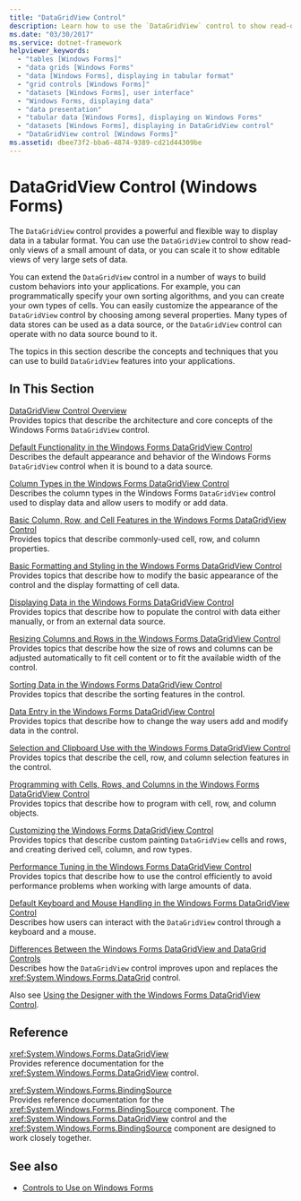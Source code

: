 ```yaml
---
title: "DataGridView Control"
description: Learn how to use the `DataGridView` control to show read-only views of a small amount of data, or scale it to show editable views of very large sets of data.
ms.date: "03/30/2017"
ms.service: dotnet-framework
helpviewer_keywords: 
  - "tables [Windows Forms]"
  - "data grids [Windows Forms"
  - "data [Windows Forms], displaying in tabular format"
  - "grid controls [Windows Forms]"
  - "datasets [Windows Forms], user interface"
  - "Windows Forms, displaying data"
  - "data presentation"
  - "tabular data [Windows Forms], displaying on Windows Forms"
  - "datasets [Windows Forms], displaying in DataGridView control"
  - "DataGridView control [Windows Forms]"
ms.assetid: dbee73f2-bba6-4874-9389-cd21d44309be
---
```

# DataGridView Control (Windows Forms)

The `DataGridView` control provides a powerful and flexible way to display data in a tabular format. You can use the `DataGridView` control to show read-only views of a small amount of data, or you can scale it to show editable views of very large sets of data.  
  
You can extend the `DataGridView` control in a number of ways to build custom behaviors into your applications. For example, you can programmatically specify your own sorting algorithms, and you can create your own types of cells. You can easily customize the appearance of the `DataGridView` control by choosing among several properties. Many types of data stores can be used as a data source, or the `DataGridView` control can operate with no data source bound to it.  
  
The topics in this section describe the concepts and techniques that you can use to build `DataGridView` features into your applications.  
  
## In This Section  

[DataGridView Control Overview](datagridview-control-overview-windows-forms.md)\
Provides topics that describe the architecture and core concepts of the Windows Forms `DataGridView` control.  
  
[Default Functionality in the Windows Forms DataGridView Control](default-functionality-in-the-windows-forms-datagridview-control.md)\
Describes the default appearance and behavior of the Windows Forms `DataGridView` control when it is bound to a data source.  
  
[Column Types in the Windows Forms DataGridView Control](column-types-in-the-windows-forms-datagridview-control.md)\
Describes the column types in the Windows Forms `DataGridView` control used to display data and allow users to modify or add data.  
  
[Basic Column, Row, and Cell Features in the Windows Forms DataGridView Control](basic-column-row-and-cell-features-wf-datagridview-control.md)\
Provides topics that describe commonly-used cell, row, and column properties.  
  
[Basic Formatting and Styling in the Windows Forms DataGridView Control](basic-formatting-and-styling-in-the-windows-forms-datagridview-control.md)\
Provides topics that describe how to modify the basic appearance of the control and the display formatting of cell data.  
  
[Displaying Data in the Windows Forms DataGridView Control](displaying-data-in-the-windows-forms-datagridview-control.md)\
Provides topics that describe how to populate the control with data either manually, or from an external data source.  
  
[Resizing Columns and Rows in the Windows Forms DataGridView Control](resizing-columns-and-rows-in-the-windows-forms-datagridview-control.md)\
Provides topics that describe how the size of rows and columns can be adjusted automatically to fit cell content or to fit the available width of the control.  
  
[Sorting Data in the Windows Forms DataGridView Control](sorting-data-in-the-windows-forms-datagridview-control.md)\
Provides topics that describe the sorting features in the control.  
  
[Data Entry in the Windows Forms DataGridView Control](data-entry-in-the-windows-forms-datagridview-control.md)\
Provides topics that describe how to change the way users add and modify data in the control.  
  
[Selection and Clipboard Use with the Windows Forms DataGridView Control](selection-and-clipboard-use-with-the-windows-forms-datagridview-control.md)\
Provides topics that describe the cell, row, and column selection features in the control.  
  
[Programming with Cells, Rows, and Columns in the Windows Forms DataGridView Control](programming-with-cells-rows-and-columns-in-the-datagrid.md)\
Provides topics that describe how to program with cell, row, and column objects.  
  
[Customizing the Windows Forms DataGridView Control](customizing-the-windows-forms-datagridview-control.md)\
Provides topics that describe custom painting `DataGridView` cells and rows, and creating derived cell, column, and row types.  
  
[Performance Tuning in the Windows Forms DataGridView Control](performance-tuning-in-the-windows-forms-datagridview-control.md)\
Provides topics that describe how to use the control efficiently to avoid performance problems when working with large amounts of data.  
  
[Default Keyboard and Mouse Handling in the Windows Forms DataGridView Control](default-keyboard-and-mouse-handling-in-the-windows-forms-datagridview-control.md)\
Describes how users can interact with the `DataGridView` control through a keyboard and a mouse.  
  
[Differences Between the Windows Forms DataGridView and DataGrid Controls](differences-between-the-windows-forms-datagridview-and-datagrid-controls.md)\
Describes how the `DataGridView` control improves upon and replaces the <xref:System.Windows.Forms.DataGrid> control.  
  
Also see [Using the Designer with the Windows Forms DataGridView Control](using-the-designer-with-the-windows-forms-datagridview-control.md).  
  
## Reference  

<xref:System.Windows.Forms.DataGridView>  
Provides reference documentation for the <xref:System.Windows.Forms.DataGridView> control.  
  
<xref:System.Windows.Forms.BindingSource>  
Provides reference documentation for the <xref:System.Windows.Forms.BindingSource> component. The <xref:System.Windows.Forms.DataGridView> control and the <xref:System.Windows.Forms.BindingSource> component are designed to work closely together.  
  
## See also

- [Controls to Use on Windows Forms](controls-to-use-on-windows-forms.md)

